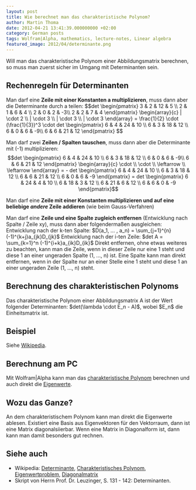 ```yaml
---
layout: post
title: Wie berechnet man das charakteristische Polynom?
author: Martin Thoma
date: 2012-04-21 13:41:39.000000000 +02:00
category: German posts
tags: Wolfram|Alpha, mathematics, lecture-notes, Linear algebra
featured_image: 2012/04/determinante.png
---
```

Will man das charakteristische Polynom einer Abbildungsmatrix berechnen, so muss man zuerst sicher im Umgang mit Determinanten sein.

<h2>Rechenregeln f&uuml;r Determinanten</h2>
Man darf eine <strong>Zeile mit einer Konstanten a multiplizieren</strong>, muss dann aber die Determinante durch a teilen:
<a id="more"></a><a id="more-22721"></a>
$$det \begin{pmatrix}
3 & 2 & 12 & 5 \\ 
2 & 1 &  6 & 4 \\
2 & 0 &  2 & -3\\
2 & 2 &  7 & 4
\end{pmatrix}
\begin{array}{c} | \cdot 2 \\ | \cdot 3 \\ | \cdot 3 \\ | \cdot 3 \end{array}
 = \frac{1}{2} \cdot (\frac{1}{3})^3 \cdot
det \begin{pmatrix}
6 & 4 & 24 & 10 \\ 
6 & 3 & 18 & 12 \\
6 & 0 &  6 & -9\\
6 & 6 & 21 & 12
\end{pmatrix}
$$

Man darf zwei <strong>Zeilen / Spalten tauschen</strong>, muss dann aber die Determinante mit (-1) multiplizieren:
$$det \begin{pmatrix}
6 & 4 & 24 & 10 \\ 
6 & 3 & 18 & 12 \\
6 & 0 &  6 & -9\\
6 & 6 & 21 & 12
\end{pmatrix} \begin{array}{c} \cdot  \\  \cdot \\ \leftarrow \\ \leftarrow \end{array} = -
det \begin{pmatrix}
6 & 4 & 24 & 10 \\ 
6 & 3 & 18 & 12 \\
6 & 6 & 21 & 12 \\
6 & 0 &  6 & -9
\end{pmatrix} = 
det \begin{pmatrix}
6 & 24 & 4 & 10 \\ 
6 & 18 & 3 & 12 \\
6 & 21 & 6 & 12 \\
6 & 6  & 0 & -9
\end{pmatrix}$$

Man darf eine <strong>Zeile mit einer Konstanten multiplizieren und auf eine beliebige <em>andere</em> Zeile addieren</strong> (wie beim Gauss-Verfahren)

Man darf eine <strong>Zeile und eine Spalte zugleich entfernen</strong> (Entwicklung nach Spalte / Zeile xy), muss dann aber folgenderma&szlig;en ausgleichen:
Entwicklung nach der k-ten Spalte: $D(a_1, ... , a_n) = \sum_{j=1}^{n}(-1)^{k+j}a_{jk}D_{jk}$
Entwicklung nach der i-ten Zeile: $det A = \sum_{k=1}^n (-1)^{i+k}a_{ik}D_{ik}$
Direkt entfernen, ohne etwas weiteres zu beachten, kann man die Zeile, wenn in dieser Zeile nur eine 1 steht und diese 1 an einer ungeraden Spalte (1, ..., n) ist.
Eine Spalte kann man direkt entfernen, wenn in der Spalte nur an einer Stelle eine 1 steht und diese 1 an einer ungeraden Zeile (1, ..., n) steht.

<h2>Berechnung des charakteristischen Polynoms</h2>
Das charakteristische Polynom einer Abbildungsmatrix A ist der Wert folgender Determinanten:
$det(\lambda \cdot E_n - A)$, wobei $E_n$ die Einheitsmatrix ist.

<h2>Beispiel</h2>
Siehe <a href="http://de.wikipedia.org/wiki/Charakteristisches_Polynom#Beispiel">Wikipedia</a>.

<h2>Berechnung am PC</h2>
Mit Wolfram|Alpha kann man das <a href="http://www.wolframalpha.com/widgets/view.jsp?id=27ddb8d522a2dc74e89687bd357db5a0">charakteristische Polynom</a> berechnen und auch direkt die <a href="http://www.wolframalpha.com/input/?i=Eigenvalues%7B%7B1%2C0%2C1%7D%2C%7B2%2C2%2C1%7D%2C%7B4%2C2%2C1%7D%7D">Eigenwerte</a>.

<h2>Wozu das Ganze?</h2>
An dem charakteristischem Polynom kann man direkt die Eigenwerte ablesen. Existiert eine Basis aus Eigenvektoren f&uuml;r den Vektorraum, dann ist eine Matrix diagonalsiierbar. Wenn eine Matrix in Diagonalform ist, dann kann man damit besonders gut rechnen.

<h2>Siehe auch</h2>
<ul>
  <li>Wikipedia: <a href="http://de.wikipedia.org/wiki/Determinante">Determinante</a>, <a href="http://de.wikipedia.org/wiki/Charakteristisches_Polynom">Charakteristisches Polynom</a>, <a href="http://de.wikipedia.org/wiki/Eigenwertproblem">Eigenwertproblem</a>, <a href="http://de.wikipedia.org/wiki/Diagonalmatrix">Diagonalmatrix</a></li>
  <li>Skript von Herrn Prof. Dr. Leuzinger, S. 131 - 142: Determinanten.</li>
</ul>
